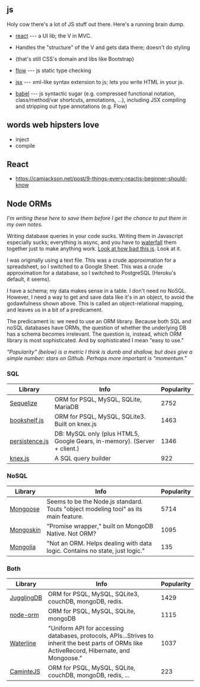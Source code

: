 ## js

Holy cow there's a lot of JS stuff out there. Here's a running brain dump.

-	[react](https://facebook.github.io/react/) --- a UI lib; the V in MVC.
-	Handles the "structure" of the V and gets data there; doesn't do styling
-	(that's still CSS's domain and libs like Bootstrap)

-	[flow](http://flowtype.org/) --- js static type checking

-	[jsx](https://facebook.github.io/jsx/) --- xml-like syntax extension to
	js; lets you write HTML in your js.

-	[babel](https://babeljs.io/) --- js syntactic sugar (e.g. compressed
	functional notation, class/method/var shortcuts, annotations, ...),
	including JSX compiling and stripping out type annotations (e.g. Flow)


## words web hipsters love

-	inject
-	compile


## React

-	https://camjackson.net/post/9-things-every-reactjs-beginner-should-know


## Node ORMs

_I'm writing these here to save them before I get the chance to put them in my
own notes._

Writing database queries in your code sucks. Writing them in Javascript
especially sucks; everything is async, and you have to
[waterfall](https://github.com/caolan/async#waterfall) them together just to
make anything work. [Look at how bad this
is](https://gist.github.com/mbforbes/2a778ba828fc9b996a7a). Look at it.

I was originally using a text file. This was a crude approximation for a
spreadsheet, so I switched to a Google Sheet. This was a crude approximation
for a database, so I switched to PostgreSQL (Heroku's default, it seems).

I have a schema; my data makes sense in a table. I don't need no NoSQL.
However, I need a way to get and save data like it's in an object, to avoid the
godawfulness shown above. This is called an object-relational mapping, and
leaves us in a bit of a predicament.

The predicament is: we need to use an ORM library. Because both SQL and noSQL
databases have ORMs, the question of whether the underlying DB has a schema
becomes irrelevant. The question is, instead, which ORM library is most
sophisticated. And by sophisticated I mean "easy to use."

_"Popularity" (below) is a metric I think is dumb and shallow, but does give a
simple number: stars on Github. Perhaps more important is "momentum."_

### SQL

Library | Info | Popularity
--- | --- | ---
[Sequelize](http://sequelizejs.com/) | ORM for PSQL, MySQL, SQLite, MariaDB | 2752
[bookshelf.js](http://bookshelfjs.org/) | ORM for PSQL, MySQL, SQLite3. Built on knex.js | 1463
[persistence.js](https://github.com/coresmart/persistencejs) | DB: MySQL only (plus HTML5, Google Gears, in-memory). (Server + client.) | 1346
[knex.js](http://knexjs.org/) | A SQL query builder | 922

### NoSQL

Library | Info | Popularity
--- | --- | ---
[Mongoose](http://mongoosejs.com/) | Seems to be the Node.js standard. Touts "object modeling tool" as its main feature. | 5714
[Mongoskin](https://github.com/kissjs/node-mongoskin) | "Promise wrapper," built on MongoDB Native. Not ORM?  | 1095
[Mongolia](https://github.com/masylum/mongolia) | "Not an ORM. Helps dealing with data logic. Contains no state, just logic." | 135

### Both
Library | Info | Popularity
--- | --- | ---
[JugglingDB](https://github.com/1602/jugglingdb) | ORM for PSQL, MySQL, SQLite3, couchDB, mongoDB, redis. | 1429
[node-orm](https://github.com/dresende/node-orm2) | ORM for PSQL, MySQL, SQLite, mongoDB | 1115
[Waterline](https://github.com/balderdashy/waterline) | "Uniform API for accessing databases, protocols, APIs...Strives to inherit the best parts of ORMs like ActiveRecord, Hibernate, and Mongoose." | 1037
[CaminteJS](https://github.com/biggora/caminte) | ORM for PSQL, MySQL, SQLite, couchDB, mongoDB, redis, ... | 223
